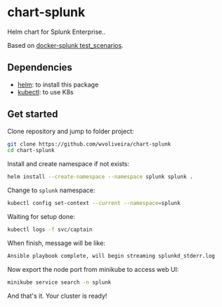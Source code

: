 # chart-splunk

Helm chart for Splunk Enterprise..

Based on [docker-splunk test_scenarios](https://github.com/splunk/docker-splunk).

## Dependencies

- [helm](https://helm.sh/): to install this package
- [kubectl](https://kubernetes.io/docs/tasks/tools/): to use K8s

## Get started

Clone repository and jump to folder project:

```bash
git clone https://github.com/wvoliveira/chart-splunk
cd chart-splunk
```

Install and create namespace if not exists:

```bash
helm install --create-namespace --namespace splunk splunk .
```

Change to `splunk` namespace:

```bash
kubectl config set-context --current --namespace=splunk
```

Waiting for setup done:

```bash
kubectl logs -f svc/captain
```

When finish, message will be like:

```txt
Ansible playbook complete, will begin streaming splunkd_stderr.log
```

Now export the node port from minikube to access web UI:

```bash
minikube service search -n splunk
```

And that's it. Your cluster is ready!
